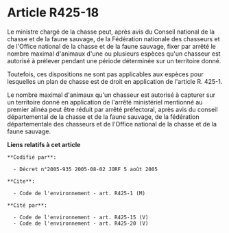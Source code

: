 # Article R425-18

Le ministre chargé de la chasse peut, après avis du Conseil national de la chasse et de la faune sauvage, de la Fédération
nationale des chasseurs et de l'Office national de la chasse et de la faune sauvage, fixer par arrêté le nombre maximal
d'animaux d'une ou plusieurs espèces qu'un chasseur est autorisé à prélever pendant une période déterminée sur un territoire
donné.

Toutefois, ces dispositions ne sont pas applicables aux espèces pour lesquelles un plan de chasse est de droit en application
de l'article R. 425-1.

Le nombre maximal d'animaux qu'un chasseur est autorisé à capturer sur un territoire donné en application de l'arrêté
ministériel mentionné au premier alinéa peut être réduit par arrêté préfectoral, après avis du conseil départemental de la
chasse et de la faune sauvage, de la fédération départementale des chasseurs et de l'Office national de la chasse et de la
faune sauvage.

**Liens relatifs à cet article**

	**Codifié par**:

	  - Décret n°2005-935 2005-08-02 JORF 5 août 2005

	**Cite**:

	  - Code de l'environnement - art. R425-1 (M)

	**Cité par**:

	  - Code de l'environnement - art. R425-15 (V)
	  - Code de l'environnement - art. R425-20 (V)
